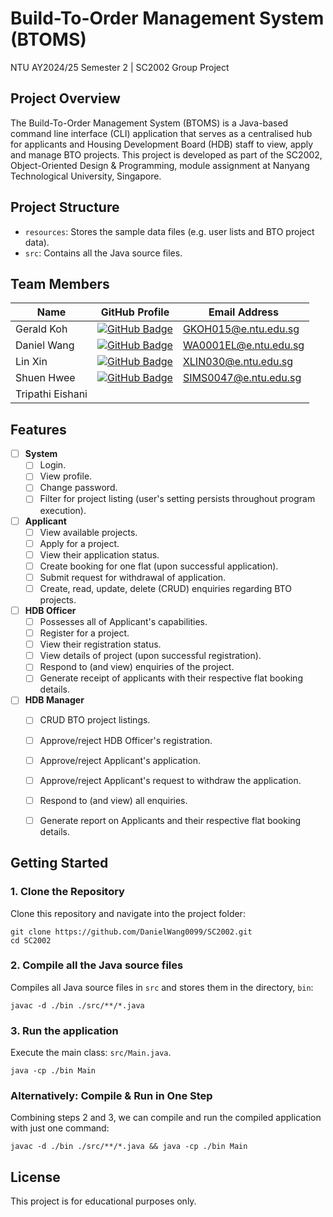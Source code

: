# Build-To-Order Management System (BTOMS)

NTU AY2024/25 Semester 2 | SC2002 Group Project


## Project Overview
The Build-To-Order Management System (BTOMS) is a Java-based command line interface (CLI) application that serves as a centralised hub for applicants and Housing Development Board (HDB) staff to view, apply and manage BTO projects. This project is developed as part of the SC2002, Object-Oriented Design & Programming, module assignment at Nanyang Technological University, Singapore. 


## Project Structure
- `resources`: Stores the sample data files (e.g. user lists and BTO project data).
- `src`: Contains all the Java source files.


## Team Members

| **Name**           | **GitHub Profile**                                  | **Email Address**        |
|--------------------|-----------------------------------------------------|--------------------------|
| Gerald Koh         | [![GitHub Badge](https://img.shields.io/badge/callmegerlad-%23181717?logo=github)](https://github.com/callmegerlad) | GKOH015@e.ntu.edu.sg     |
| Daniel Wang        | [![GitHub Badge](https://img.shields.io/badge/DanielWang0099-%23181717?logo=github)](https://github.com/DanielWang0099) | WA0001EL@e.ntu.edu.sg    |
| Lin Xin            | [![GitHub Badge](https://img.shields.io/badge/delelin-%23181717?logo=github)](https://github.com/delelin) | XLIN030@e.ntu.edu.sg     |
| Shuen Hwee         | [![GitHub Badge](https://img.shields.io/badge/shenxh24-%23181717?logo=github)](https://github.com/shenxh24) | SIMS0047@e.ntu.edu.sg    |
| Tripathi Eishani   |                                                     |                          |



## Features
- [ ] **System**
  - [ ] Login.
  - [ ] View profile.
  - [ ] Change password.
  - [ ] Filter for project listing (user's setting persists throughout program execution).
- [ ] **Applicant**
    - [ ] View available projects.
    - [ ] Apply for a project.
    - [ ] View their application status.
    - [ ] Create booking for one flat (upon successful application).
    - [ ] Submit request for withdrawal of application.
    - [ ] Create, read, update, delete (CRUD) enquiries regarding BTO projects.
- [ ] **HDB Officer**
    - [ ] Possesses all of Applicant's capabilities.
    - [ ] Register for a project.
    - [ ] View their registration status.
    - [ ] View details of project (upon successful registration).
    - [ ] Respond to (and view) enquiries of the project.
    - [ ] Generate receipt of applicants with their respective flat booking details.
- [ ] **HDB Manager**
    - [ ] CRUD BTO project listings.
    - [ ] Approve/reject HDB Officer's registration.
    - [ ] Approve/reject Applicant's application.
    - [ ] Approve/reject Applicant's request to withdraw the application.
    - [ ] Respond to (and view) all enquiries.
    - [ ] Generate report on Applicants and their respective flat booking details.


## Getting Started

### 1. Clone the Repository

Clone this repository and navigate into the project folder:
```shell
git clone https://github.com/DanielWang0099/SC2002.git
cd SC2002
```

### 2. Compile all the Java source files

Compiles all Java source files in `src` and stores them in the directory, `bin`:
```shell
javac -d ./bin ./src/**/*.java
```

### 3. Run the application

Execute the main class: `src/Main.java`.
```shell
java -cp ./bin Main
```

### Alternatively: Compile & Run in One Step

Combining steps 2 and 3, we can compile and run the compiled application with just one command:
```shell
javac -d ./bin ./src/**/*.java && java -cp ./bin Main
```


## License

This project is for educational purposes only.
